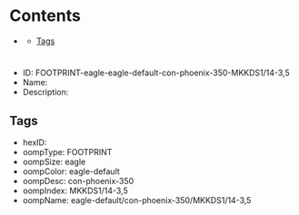 



Contents
========

* [](#)
	* [Tags](#tags)

# 

- ID: FOOTPRINT-eagle-eagle-default-con-phoenix-350-MKKDS1/14-3,5
- Name: 
- Description: 

## Tags

- hexID: 
- oompType: FOOTPRINT
- oompSize: eagle
- oompColor: eagle-default
- oompDesc: con-phoenix-350
- oompIndex: MKKDS1/14-3,5
- oompName: eagle-default/con-phoenix-350/MKKDS1/14-3,5
